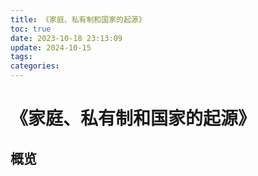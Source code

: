 ```yaml
---
title: 《家庭、私有制和国家的起源》
toc: true
date: 2023-10-18 23:13:09
update: 2024-10-15
tags:
categories:
---
```

# 《家庭、私有制和国家的起源》

## 概览
<!-- TODO: toc of the book here -->
